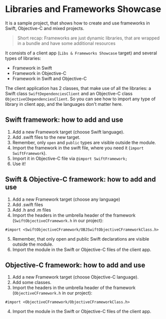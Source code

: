 #  Libraries and Frameworks Showcase


It is a sample project, that shows how to create and use frameworks in Swift, Objective-C and mixed projects. 

> Short recap: Frameworks are just dynamic libraries, that are wrapped in a bundle and have some additional resources

It consists of a client app (`Libs & Frameworks Showcase`  target) and several types of libraries:
* Framework in Swift
* Framework in Objective-C
* Framework in Swift and Objective-C

The client application has 2 classes, that make use of all the libraries: a Swift class `SwiftDependenciesClient` and an Objective-C class `ObjectiveCDependenciesClient`. So you can see how to import any type of library in client app, and the languages don't matter here.


## Swift framework: how to add and use

1. Add a new Framework target (choose Swift language).
2. Add .swift files to the new target.
3. Remember, only `open` and `public` types are visible outside the module.
4. Import the framework in the swift file, where you need it (`import SwiftFramework`).
5. Import it in Objective-C file via `@import SwiftFramework;`
6. Use it!

## Swift & Objective-C framework: how to add and use
1. Add a new Framework target (choose any language)
2. Add .swift files
3. Add .h and .m files
4. Import the headers in the umbrella header of the framework (`SwiftObjectiveCFramework.h` in our project):
```
#import <SwiftObjectiveCFramework/OBJSwiftObjectiveCFrameworkClass.h>
```
5. Remember, that only open and public Swift declarations are visible outside the module.
6. Import the module in the Swift or Objective-C files of the client app. 

## Objective-C framework: how to add and use
1. Add a new Framework target (choose Objective-C language).
2. Add some classes.
3. Import the headers in the umbrella header of the framework (`ObjectiveCFramework.h` in our project):
```
#import <ObjectiveCFramework/ObjectiveCFrameworkClass.h>
```
4. Import the module in the Swift or Objective-C files of the client app. 
